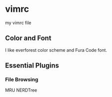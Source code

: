 # vimrc
my vimrc file

## Color and Font
I like everforest color scheme and Fura Code font.

## Essential Plugins
### File Browsing
MRU
NERDTree
